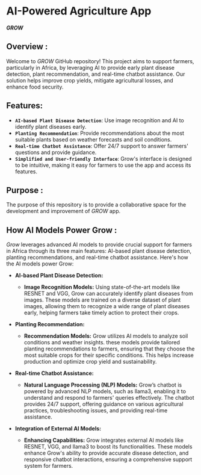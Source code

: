 
# AI-Powered Agriculture App

***GROW***


## Overview :

Welcome to *GROW* GitHub repository! This project aims to support farmers, particularly in Africa, by leveraging AI to provide early plant disease detection, plant recommendation, and real-time chatbot assistance. Our solution helps improve crop yields, mitigate agricultural losses, and enhance food security.


## Features:

- **`AI-based Plant Disease Detection`**: Use image recognition and AI to identify plant diseases early.
- **`Planting Recommendation`**: Provide recommendations about the most suitable plants based on weather forecasts and soil conditions.
- **`Real-time Chatbot Assistance`**: Offer 24/7 support to answer farmers' questions and provide guidance.
- **`Simplified and User-friendly Interface`**: Grow's interface is designed to be intuitive, making it easy for farmers to use the app and access its features.


## Purpose :

The purpose of this repository is to provide a collaborative space for the development and improvement of *GROW* app. 


## How AI Models Power Grow : 

*Grow* leverages advanced AI models to provide crucial support for farmers in Africa through its three main features: AI-based plant disease detection, planting recommendations, and real-time chatbot assistance. Here's how the AI models power Grow:

- **AI-based Plant Disease Detection:**
  - **Image Recognition Models:** Using state-of-the-art models like RESNET and VGG, Grow can accurately identify plant diseases from images. These models are trained on a diverse dataset of plant images, allowing them to recognize a wide range of plant diseases early, helping farmers take timely action to protect their crops.
  
- **Planting Recommendation:**
  - **Recommendation Models:** Grow utilizes AI models to analyze soil conditions and weather insights.  these models provide tailored planting recommendations to farmers, ensuring that they choose the most suitable crops for their specific conditions. This helps increase production and optimize crop yield and sustainability.

- **Real-time Chatbot Assistance:**
  - **Natural Language Processing (NLP) Models:** Grow’s chatbot is powered by advanced NLP models, such as llama3, enabling it to understand and respond to farmers' queries effectively. The chatbot provides 24/7 support, offering guidance on various agricultural practices, troubleshooting issues, and providing real-time assistance.
  
- **Integration of External AI Models:**
  - **Enhancing Capabilities:** Grow integrates external AI models like RESNET, VGG, and llama3 to boost its functionalities. These models enhance Grow's ability to provide accurate disease detection, and responsive chatbot interactions, ensuring a comprehensive support system for farmers.

